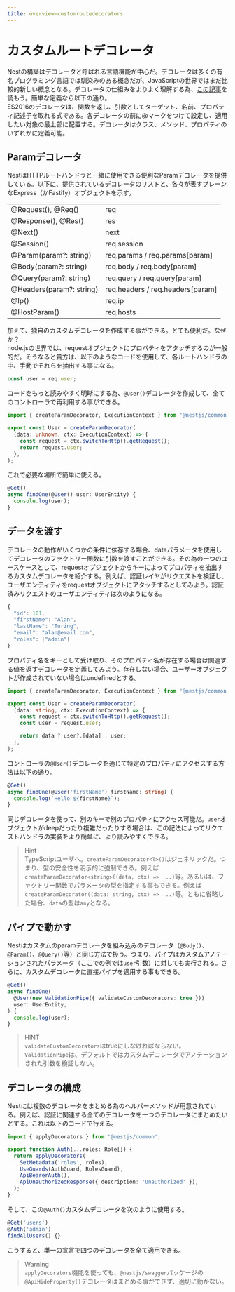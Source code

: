 ```yaml
---
title: overview-customroutedecorators
---
```


# カスタムルートデコレータ
Nestの構築はデコレータと呼ばれる言語機能が中心だ。デコレータは多くの有名プログラミング言語では馴染みのある概念だが、JavaScriptの世界ではまだ比較的新しい概念となる。デコレータの仕組みをよりよく理解する為、[この記事](https://medium.com/google-developers/exploring-es7-decorators-76ecb65fb841)を読もう。簡単な定義なら以下の通り。  
ES2016のデコレータは、関数を返し、引数としてターゲット、名前、プロパティ記述子を取れる式である。各デコレータの前に@マークをつけて設定し、適用したい対象の最上部に配置する。デコレータはクラス、メソッド、プロパティのいずれかに定義可能。

## Paramデコレータ
NestはHTTPルートハンドラと一緒に使用できる便利なParamデコレータを提供している。以下に、提供されているデコレータのリストと、各々が表すプレーンなExpress（かFastify）オブジェクトを示す。

|||
| ---- | ---- |
|@Request(), @Req()|req|
|@Response(), @Res()|res|
|@Next()|next|
|@Session()|req.session|
|@Param(param?: string)|req.params / req.params[param]|
|@Body(param?: string)|req.body / req.body[param]|
|@Query(param?: string)|req.query / req.query[param]|
|@Headers(param?: string)|req.headers / req.headers[param]|
|@Ip()|req.ip|
|@HostParam()|req.hosts|

加えて、独自のカスタムデコレータを作成する事ができる。とても便利だ。なぜか？  
node.jsの世界では、requestオブジェクトにプロパティをアタッチするのが一般的だ。そうなると貴方は、以下のようなコードを使用して、各ルートハンドラの中、手動でそれらを抽出する事になる。

```ts
const user = req.user;
```

コードをもっと読みやすく明晰にする為、`@User()`デコレータを作成して、全てのコントローラで再利用する事ができる。

```ts :user.decorator.ts
import { createParamDecorator, ExecutionContext } from '@nestjs/common';

export const User = createParamDecorator(
  (data: unknown, ctx: ExecutionContext) => {
    const request = ctx.switchToHttp().getRequest();
    return request.user;
  },
);
```

これで必要な場所で簡単に使える。

```ts
@Get()
async findOne(@User() user: UserEntity) {
  console.log(user);
}
```

## データを渡す
デコレータの動作がいくつかの条件に依存する場合、dataパラメータを使用してデコレータのファクトリー関数に引数を渡すことができる。その為の一つのユースケースとして、requestオブジェクトからキーによってプロパティを抽出するカスタムデコレータを紹介する。例えば、認証レイヤがリクエストを検証し、ユーザエンティティをrequestオブジェクトにアタッチするとしてみよう。認証済みリクエストのユーザエンティティは次のようになる。

```ts
{
  "id": 101,
  "firstName": "Alan",
  "lastName": "Turing",
  "email": "alan@email.com",
  "roles": ["admin"]
}
```

プロパティ名をキーとして受け取り、そのプロパティ名が存在する場合は関連する値を返すデコレータを定義してみよう。存在しない場合、ユーザーオブジェクトが作成されていない場合はundefinedとする。

```ts :user.decorator.ts
import { createParamDecorator, ExecutionContext } from '@nestjs/common';

export const User = createParamDecorator(
  (data: string, ctx: ExecutionContext) => {
    const request = ctx.switchToHttp().getRequest();
    const user = request.user;

    return data ? user?.[data] : user;
  },
);
```

コントローラの`@User()`デコレータを通じて特定のプロパティにアクセスする方法は以下の通り。

```ts
@Get()
async findOne(@User('firstName') firstName: string) {
  console.log(`Hello ${firstName}`);
}
```

同じデコレータを使って、別のキーで別のプロパティにアクセス可能だ。`user`オブジェクトがdeepだったり複雑だったりする場合は、この記法によってリクエストハンドラの実装をより簡単に、より読みやすくできる。

>Hint  
>TypeScriptユーザへ。`createParamDecorator<T>()`はジェネリックだ。つまり、型の安全性を明示的に強制できる。例えば`createParamDecorator<string>((data, ctx) => ...)`等。あるいは、ファクトリー関数でパラメータの型を指定する事もできる。例えば`createParamDecorator((data: string, ctx) => ...)`等。ともに省略した場合、`data`の型は`any`となる。

## パイプで動かす
Nestはカスタムのparamデコレータを組み込みのデコレータ（`@Body()`、`@Param()`、`@Query()`等）と同じ方法で扱う。つまり、パイプはカスタムアノテーションされたパラメータ（ここでの例では`user`引数）に対しても実行される。さらに、カスタムデコレータに直接パイプを適用する事もできる。

```ts
@Get()
async findOne(
  @User(new ValidationPipe({ validateCustomDecorators: true }))
  user: UserEntity,
) {
  console.log(user);
}
```

>HINT  
>`validateCustomDecorators`はtrueにしなければならない。`ValidationPipe`は、デフォルトではカスタムデコレータでアノテーションされた引数を検証しない。

## デコレータの構成
Nestには複数のデコレータをまとめる為のヘルパーメソッドが用意されている。例えば、認証に関連する全てのデコレータを一つのデコレータにまとめたいとする。これは以下のコードで行える。

```ts :auth.decorator.ts 
import { applyDecorators } from '@nestjs/common';

export function Auth(...roles: Role[]) {
  return applyDecorators(
    SetMetadata('roles', roles),
    UseGuards(AuthGuard, RolesGuard),
    ApiBearerAuth(),
    ApiUnauthorizedResponse({ description: 'Unauthorized' }),
  );
}
```

そして、この`@Auth()`カスタムデコレータを次のように使用する。

```ts
@Get('users')
@Auth('admin')
findAllUsers() {}
```

こうすると、単一の宣言で四つのデコレータを全て適用できる。

>Warning  
>`applyDecorators`機能を使っても、`@nestjs/swagger`パッケージの`@ApiHideProperty()`デコレータはまとめる事ができず、適切に動かない。